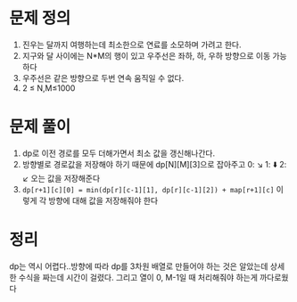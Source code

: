 # 문제 정의

1. 진우는 달까지 여행하는데 최소한으로 연료를 소모하며 가려고 한다.
2. 지구와 달  사이에는 N*M의 행이 있고 우주선은 좌하, 하, 우하 방향으로 이동 가능하다
3. 우주선은 같은 방향으로 두번 연속 움직일 수 없다.
4. 2 ≤ N,M≤1000

# 문제 풀이

1. dp로 이전 경로를 모두 더해가면서 최소 값을 갱신해나간다.
2. 방향별로 경로값을 저장해야 하기 때문에 dp[N][M][3]으로 잡아주고 0: ↘️   1: ⬇️  2: ↙️  오는 값을 저장해준다
3. `dp[r+1][c][0] = min(dp[r][c-1][1], dp[r][c-1][2]) + map[r+1][c]`  이렇게 각 방향에 대해 값을 저장해줘야 한다

# 정리

dp는 역시 어렵다..방향에 따라 dp를 3차원 배열로 만들어야 하는 것은 알았는데 상세한 수식을 짜는데 시간이 걸렸다. 그리고 열이 0, M-1일 때 처리해줘야 하는게 까다로웠다